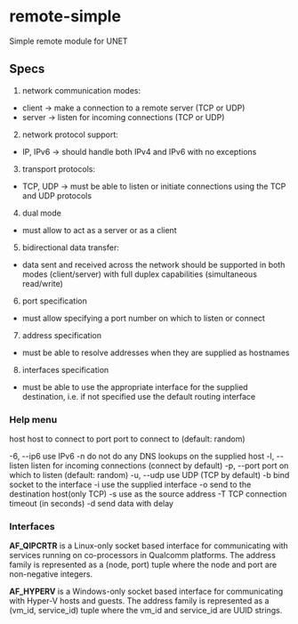 # remote-simple
Simple remote module for UNET
## Specs

1. network communication modes:
  * client -> make a connection to a remote server (TCP or UDP)
  * server -> listen for incoming connections (TCP or UDP)

2. network protocol support:
  * IP, IPv6 -> should handle both IPv4 and IPv6 with no exceptions

3. transport protocols:
  * TCP, UDP -> must be able to listen or initiate connections using the TCP and UDP protocols

4. dual mode
  * must allow to act as a server or as a client

5. bidirectional data transfer:
  * data sent and received across the network should be supported in both modes (client/server) with full duplex capabilities (simultaneous read/write)

6. port specification
  * must allow specifying a port number on which to listen or connect

7. address specification
  * must be able to resolve addresses when they are supplied as hostnames

8. interfaces specification
  * must be able to use the appropriate interface for the supplied destination, i.e. if not specified use the default routing interface

### Help menu

host         host to connect to
port         port to connect to (default: random)

-6, --ip6             use IPv6
-n                    do not do any DNS lookups on the supplied host
-l, --listen          listen for incoming connections (connect by default)
-p, --port <port>     port on which to listen (default: random)
-u, --udp             use UDP (TCP by default)
-b                    bind socket to the interface
-i <name>             use the supplied interface
-o <in file>          send <in file> to the destination host(only TCP)
-s <addr>             use <addr> as the source address
-T <timeout>          TCP connection timeout (in seconds)
-d <delay>            send data with delay

### Interfaces

__AF_QIPCRTR__ is a Linux-only socket based interface for communicating with services running on co-processors in Qualcomm platforms. The address family is represented as a (node, port) tuple where the node and port are non-negative integers.

__AF_HYPERV__ is a Windows-only socket based interface for communicating with Hyper-V hosts and guests. The address family is represented as a (vm_id, service_id) tuple where the vm_id and service_id are UUID strings.